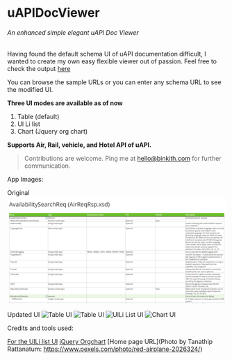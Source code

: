 # uAPIDocViewer

###### An enhanced simple elegant uAPI Doc Viewer
 
Having found the default schema UI of uAPI documentation difficult, I wanted to create my own easy flexible viewer out of passion. Feel free to check the output [here](http://apps.binkith.com/uAPIDocViewer/Home/Viewer)

You can browse the sample URLs or you can enter any schema URL to see the modified UI.

**Three UI modes are available as of now**

1. Table (default)
2. Ul Li list
3. Chart (Jquery org chart)

**Supports Air, Rail, vehicle, and Hotel API of uAPI.**

> Contributions are welcome. Ping me at hello@binkith.com for further communication.

App Images:

Original
![Original UI](https://raw.githubusercontent.com/binkith/uAPIDocViewer/main/AppImages/original.png)

Updated UI
![Table UI](http://apps.binkith.com/uAPIDocViewer/AppImages/1.png)
![Table UI](http://apps.binkith.com/uAPIDocViewer/AppImages/2.png)
![UlLi List UI](http://apps.binkith.com/uAPIDocViewer/AppImages/3.png)
![Chart UI](http://apps.binkith.com/uAPIDocViewer/AppImages/4.png)

Credits and tools used:

[For the UlLi list UI](https://iamkate.com/code/tree-views/)
[jQuery Orgchart](https://github.com/dabeng/OrgChart)
[Home page URL](Photo by Tanathip Rattanatum: https://www.pexels.com/photo/red-airplane-2026324/)
